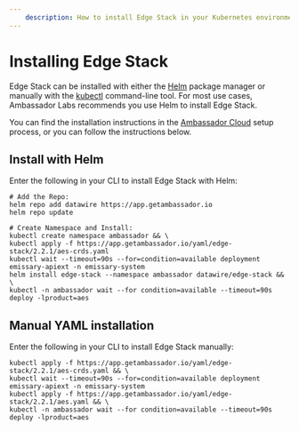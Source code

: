 ```yaml
---
    description: How to install Edge Stack in your Kubernetes environment.
---
```


# Installing Edge Stack

Edge Stack can be installed with either the [Helm](https://helm.sh) package manager or manually with the [kubectl](https://kubernetes.io/docs/tasks/tools/) command-line tool. For most use cases, Ambassador Labs recommends you use Helm to install Edge Stack.

You can find the installation instructions in the [Ambassador Cloud](https://app.getambassador.io/) setup process, or you can follow the instructions below.

## Install with Helm

Enter the following in your CLI to install Edge Stack with Helm:

```
# Add the Repo:
helm repo add datawire https://app.getambassador.io
helm repo update
 
# Create Namespace and Install:
kubectl create namespace ambassador && \
kubectl apply -f https://app.getambassador.io/yaml/edge-stack/2.2.1/aes-crds.yaml
kubectl wait --timeout=90s --for=condition=available deployment emissary-apiext -n emissary-system
helm install edge-stack --namespace ambassador datawire/edge-stack && \
kubectl -n ambassador wait --for condition=available --timeout=90s deploy -lproduct=aes
```

## Manual YAML installation 

Enter the following in your CLI to install Edge Stack manually:

```
kubectl apply -f https://app.getambassador.io/yaml/edge-stack/2.2.1/aes-crds.yaml && \
kubectl wait --timeout=90s --for=condition=available deployment emissary-apiext -n emissary-system
kubectl apply -f https://app.getambassador.io/yaml/edge-stack/2.2.1/aes.yaml && \
kubectl -n ambassador wait --for condition=available --timeout=90s deploy -lproduct=aes
```
